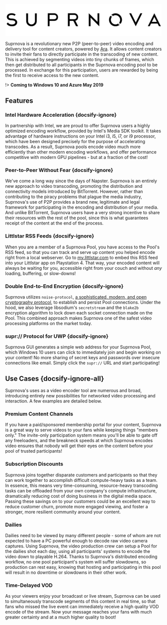 <!--# Suprnova Documentation -->

<!-- ![suprnova](http://lims.littlstar.com/streamData/splash.png "Suprnova Logo") -->
![suprnova](images/splash.png "Suprnova Logo")

Suprnova is a revolutionary new P2P (peer-to-peer) video encoding and delivery tool for content creators, powered by [Ara](https://ara.one/). It allows content creators to invite their fans to directly participate in the transcoding of new content. This is achieved by segmenting videos into tiny chunks of frames, which then get distributed to all participants in the Suprnova encoding pool to be processed. In exchange for this participation, users are rewarded by being the first to receive access to the new content.

!> **Coming to Windows 10 and Azure May 2019**

## Features

### Intel Hardware Acceleration {docsify-ignore}

<!-- ![intel](images/mediasdk.png "Intel Media SDK") --> 

In partnership with Intel, we are proud to offer Suprnova users a highly optimized encoding workflow, provided by Intel's Media SDK toolkit. It takes advantage of hardware instructions on your Intel i3, i5, i7, or i9 processor, which have been designed precisely for the purpose of accelerating transcodes. As a result, Suprnova pools encode video much more efficiently than other modern encoding workflows, and offer performance competitive with modern GPU pipelines - but at a fraction of
the cost!

### Peer-to-Peer Without Fear {docsify-ignore}

<!-- ![ara](images/ara.png "Ara") --> 

We've come a long way since the days of Napster. Suprnova is an entirely new approach to video transcoding, promoting the distribution and connectivity models introduced by BitTorrent. However, rather than contributing to the piracy problems that plague the media industry, Suprnova's use of P2P provides a brand new, legitimate and legal framework for participating in the encoding and distribution of your media. And unlike BitTorrent,
Suprnova users have a very strong incentive to share their resources with the rest of the pool, since this is what guarantees receipt of the content at the end of the process.



###  Littlstar RSS Feeds {docsify-ignore}

<!-- ![rss](images/rss.png "RSS Feed") -->

When you are a member of a Suprnova Pool, you have access to the Pool's RSS feed, so that you can track and serve up content you helped encode right from a local webserver. Go to [my.littlstar.com](https://my.littlstar.com) to embed this RSS feed into your Littlstar app on Playstation 4. That way, your encoded content will always be waiting for you, accessible right from your couch and without *any* loading, buffering, or slow-downs!

### Double End-to-End Encryption {docsify-ignore}

<!-- ![e2e](images/e2e.png "End to End Squared") --> 

Suprnova utilizes `noise-protocol`, [a sophisticated, modern, and open cryptography protocol](https://noiseprotocol.org/noise.html), to establish and persist Pool connections. Under the hood, we also leverage libsodium's `secretstream` and the `blake2b` encryption algorithm to lock down each socket connection made on the Pool. This combined approach makes Suprnova one of the safest video processing platforms on the market today.

### supr:// Protocol for UWP {docsify-ignore}

Suprnova GUI generates a simple web address for your Suprnova Pool, which Windows 10 users can click to immediately join and begin working on your content! No more sharing of secret keys and passwords over insecure connections like email. Simply click the `supr://` URL and start participating!

## Use Cases {docsify-ignore-all}

Suprnova's uses as a video encoder tool are numerous and broad, introducing entirely new possibilities for networked video processing and interaction. A few examples are detailed below.

### Premium Content Channels

If you have a paid/sponsored membership portal for your content, Suprnova is a great way to serve videos to your fans while keeping things "members only." The invite-only participation system means you'll be able to gate off any freeloaders, and the breakneck speeds at which Suprnova encodes video ensures that nobody will get their eyes on the content before your pool of trusted participants!

### Subscription Discounts

Suprnova joins together disparate customers and participants so that they can work together to accomplish difficult compute-heavy tasks as a team. In essence, this means very time-consuming, resource-heavy transcoding tasks can be offloaded from your own company's compute infrastructure, dramatically reducing cost of doing business in the digital media space. Passing these savings on to your customers could be an excellent way to reduce customer churn, promote more engaged viewing, and foster
a stronger, more resilient community around your content.

### Dailies

Dailies need to be viewed by many different people - some of whom are not expected to have a PC powerful enough to decode raw video camera captures. Using Suprnova, the video production crew can setup a Pool for the dailies shot each day, using all participants' systems to encode the video down to playable H.264. Thanks to Suprnova's distributed encoding workflow, no one pool participant's system will suffer slowdowns, so production can rest easy, knowing that hosting and participating
in this pool will result in no downtime or slowdowns in their other work.

### Time-Delayed VOD

As your viewers enjoy your broadcast or live stream, Suprnova can be used to simultaneously transcode segments of this content in real time, so that fans who missed the live event can immediately receive a high quality VOD encode of the stream. Now your message reaches your fans with much greater certainty and at a much higher quality to boot!
